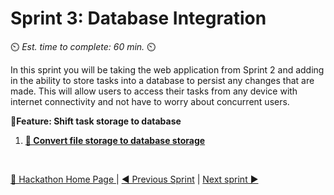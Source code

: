 # Sprint 3: Database Integration
⏲️ _Est. time to complete: 60 min._ ⏲️

In this sprint you will be taking the web application from Sprint 2 and adding in the ability to store tasks into a database to persist any changes that are made. This will allow users to access their tasks from any device with internet connectivity and not have to worry about concurrent users.

**📕Feature: Shift task storage to database**
1. [**📖 Convert file storage to database storage**](/Track_2_ToDo_App/Sprint-03%20-%20Database%20Integration/Features%201%20-%20Shift%20task%20storage%20to%20database/User%20Story%201%20-%20Move%20from%20File%20Storage%20to%20database.md)



<br/>


[🔼 Hackathon Home Page ](/Track_2_ToDo_App/README.md) | [◀ Previous Sprint](/Track_2_ToDo_App/Sprint-02%20-%20Web%20Application/README.md) | [Next sprint ▶](/Track_2_ToDo_App/Sprint-04%20-%20Voice%20To%20Text/README.md)
